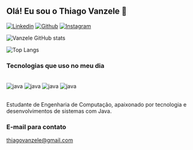 ## Olá! Eu sou o Thiago Vanzele 👋

[![Linkedin](https://img.shields.io/badge/LinkedIn-0077B5?style=for-the-badge&logo=linkedin&logoColor=white)](https://www.linkedin.com/in/thiagovanzele/)
[![Github](https://img.shields.io/badge/GitHub-100000?style=for-the-badge&logo=github&logoColor=white)](https://github.com/thiagovanzele)
[![Instagram](https://img.shields.io/badge/Instagram-E4405F?style=for-the-badge&logo=instagram&logoColor=white)](https://www.instagram.com/th.vanzele/)

![Vanzele GitHub stats](https://github-readme-stats.vercel.app/api?username=thiagovanzele&show_icons=true&theme=tokyonight)

![Top Langs](https://github-readme-stats.vercel.app/api/top-langs/?username=thiagovanzele&layout=compact)

### Tecnologias que uso no meu dia

<div style="display: inline_block"><br/>
<img align="center" alt="java" src=https://img.shields.io/badge/Java-ED8B00?style=for-the-badge&logo=openjdk&logoColor=white>
<img align="center" alt="java" src=https://img.shields.io/badge/Spring-6DB33F?style=for-the-badge&logo=spring&logoColor=white>
<img align="center" alt="java" src=https://img.shields.io/badge/MySQL-005C84?style=for-the-badge&logo=mysql&logoColor=white>
<img align="center" alt="java" src=https://img.shields.io/badge/PostgreSQL-316192?style=for-the-badge&logo=postgresql&logoColor=white>
</div> <br>

Estudante de Engenharia de Computação, apaixonado por tecnologia e desenvolvimentos de sistemas com Java. 


### E-mail para contato
thiagovanzele@gmail.com
